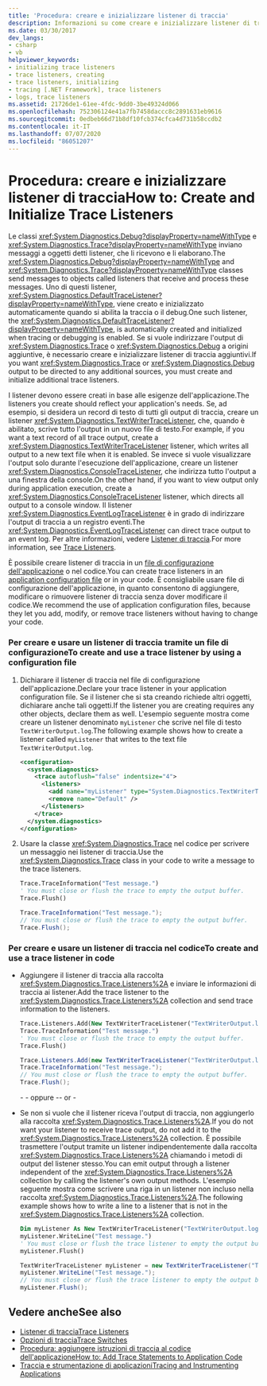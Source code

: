```yaml
---
title: 'Procedura: creare e inizializzare listener di traccia'
description: Informazioni su come creare e inizializzare listener di traccia usando classi quali System. Diagnostics. DefaultTraceListener in .NET.
ms.date: 03/30/2017
dev_langs:
- csharp
- vb
helpviewer_keywords:
- initializing trace listeners
- trace listeners, creating
- trace listeners, initializing
- tracing [.NET Framework], trace listeners
- logs, trace listeners
ms.assetid: 21726de1-61ee-4fdc-9dd0-3be49324d066
ms.openlocfilehash: 752306124e41a7fb7458daccc8c2891631eb9616
ms.sourcegitcommit: 0edbeb66d71b8df10fcb374cfca4d731b58ccdb2
ms.contentlocale: it-IT
ms.lasthandoff: 07/07/2020
ms.locfileid: "86051207"
---
```

# <a name="how-to-create-and-initialize-trace-listeners"></a><span data-ttu-id="d6f79-103">Procedura: creare e inizializzare listener di traccia</span><span class="sxs-lookup"><span data-stu-id="d6f79-103">How to: Create and Initialize Trace Listeners</span></span>

<span data-ttu-id="d6f79-104">Le classi <xref:System.Diagnostics.Debug?displayProperty=nameWithType> e <xref:System.Diagnostics.Trace?displayProperty=nameWithType> inviano messaggi a oggetti detti listener, che li ricevono e li elaborano.</span><span class="sxs-lookup"><span data-stu-id="d6f79-104">The <xref:System.Diagnostics.Debug?displayProperty=nameWithType> and <xref:System.Diagnostics.Trace?displayProperty=nameWithType> classes send messages to objects called listeners that receive and process these messages.</span></span> <span data-ttu-id="d6f79-105">Uno di questi listener, <xref:System.Diagnostics.DefaultTraceListener?displayProperty=nameWithType>, viene creato e inizializzato automaticamente quando si abilita la traccia o il debug.</span><span class="sxs-lookup"><span data-stu-id="d6f79-105">One such listener, the <xref:System.Diagnostics.DefaultTraceListener?displayProperty=nameWithType>, is automatically created and initialized when tracing or debugging is enabled.</span></span> <span data-ttu-id="d6f79-106">Se si vuole indirizzare l'output di <xref:System.Diagnostics.Trace> o <xref:System.Diagnostics.Debug> a origini aggiuntive, è necessario creare e inizializzare listener di traccia aggiuntivi.</span><span class="sxs-lookup"><span data-stu-id="d6f79-106">If you want <xref:System.Diagnostics.Trace> or <xref:System.Diagnostics.Debug> output to be directed to any additional sources, you must create and initialize additional trace listeners.</span></span>

<span data-ttu-id="d6f79-107">I listener devono essere creati in base alle esigenze dell'applicazione.</span><span class="sxs-lookup"><span data-stu-id="d6f79-107">The listeners you create should reflect your application's needs.</span></span> <span data-ttu-id="d6f79-108">Se, ad esempio, si desidera un record di testo di tutti gli output di traccia, creare un listener <xref:System.Diagnostics.TextWriterTraceListener>, che, quando è abilitato, scrive tutto l'output in un nuovo file di testo.</span><span class="sxs-lookup"><span data-stu-id="d6f79-108">For example, if you want a text record of all trace output, create a <xref:System.Diagnostics.TextWriterTraceListener> listener, which writes all output to a new text file when it is enabled.</span></span> <span data-ttu-id="d6f79-109">Se invece si vuole visualizzare l'output solo durante l'esecuzione dell'applicazione, creare un listener <xref:System.Diagnostics.ConsoleTraceListener>, che indirizza tutto l'output a una finestra della console.</span><span class="sxs-lookup"><span data-stu-id="d6f79-109">On the other hand, if you want to view output only during application execution, create a <xref:System.Diagnostics.ConsoleTraceListener> listener, which directs all output to a console window.</span></span> <span data-ttu-id="d6f79-110">Il listener <xref:System.Diagnostics.EventLogTraceListener> è in grado di indirizzare l'output di traccia a un registro eventi.</span><span class="sxs-lookup"><span data-stu-id="d6f79-110">The <xref:System.Diagnostics.EventLogTraceListener> can direct trace output to an event log.</span></span> <span data-ttu-id="d6f79-111">Per altre informazioni, vedere [Listener di traccia](trace-listeners.md).</span><span class="sxs-lookup"><span data-stu-id="d6f79-111">For more information, see [Trace Listeners](trace-listeners.md).</span></span>

<span data-ttu-id="d6f79-112">È possibile creare listener di traccia in un [file di configurazione dell'applicazione](../configure-apps/index.md) o nel codice.</span><span class="sxs-lookup"><span data-stu-id="d6f79-112">You can create trace listeners in an [application configuration file](../configure-apps/index.md) or in your code.</span></span> <span data-ttu-id="d6f79-113">È consigliabile usare file di configurazione dell'applicazione, in quanto consentono di aggiungere, modificare o rimuovere listener di traccia senza dover modificare il codice.</span><span class="sxs-lookup"><span data-stu-id="d6f79-113">We recommend the use of application configuration files, because they let you add, modify, or remove trace listeners without having to change your code.</span></span>

### <a name="to-create-and-use-a-trace-listener-by-using-a-configuration-file"></a><span data-ttu-id="d6f79-114">Per creare e usare un listener di traccia tramite un file di configurazione</span><span class="sxs-lookup"><span data-stu-id="d6f79-114">To create and use a trace listener by using a configuration file</span></span>

1. <span data-ttu-id="d6f79-115">Dichiarare il listener di traccia nel file di configurazione dell'applicazione.</span><span class="sxs-lookup"><span data-stu-id="d6f79-115">Declare your trace listener in your application configuration file.</span></span> <span data-ttu-id="d6f79-116">Se il listener che si sta creando richiede altri oggetti, dichiarare anche tali oggetti.</span><span class="sxs-lookup"><span data-stu-id="d6f79-116">If the listener you are creating requires any other objects, declare them as well.</span></span> <span data-ttu-id="d6f79-117">L'esempio seguente mostra come creare un listener denominato `myListener` che scrive nel file di testo `TextWriterOutput.log`.</span><span class="sxs-lookup"><span data-stu-id="d6f79-117">The following example shows how to create a listener called `myListener` that writes to the text file `TextWriterOutput.log`.</span></span>

    ```xml
    <configuration>
      <system.diagnostics>
        <trace autoflush="false" indentsize="4">
          <listeners>
            <add name="myListener" type="System.Diagnostics.TextWriterTraceListener" initializeData="TextWriterOutput.log" />
            <remove name="Default" />
          </listeners>
        </trace>
      </system.diagnostics>
    </configuration>
    ```

2. <span data-ttu-id="d6f79-118">Usare la classe <xref:System.Diagnostics.Trace> nel codice per scrivere un messaggio nei listener di traccia.</span><span class="sxs-lookup"><span data-stu-id="d6f79-118">Use the <xref:System.Diagnostics.Trace> class in your code to write a message to the trace listeners.</span></span>

    ```vb
    Trace.TraceInformation("Test message.")
    ' You must close or flush the trace to empty the output buffer.
    Trace.Flush()
    ```

    ```csharp
    Trace.TraceInformation("Test message.");
    // You must close or flush the trace to empty the output buffer.
    Trace.Flush();
    ```

### <a name="to-create-and-use-a-trace-listener-in-code"></a><span data-ttu-id="d6f79-119">Per creare e usare un listener di traccia nel codice</span><span class="sxs-lookup"><span data-stu-id="d6f79-119">To create and use a trace listener in code</span></span>

- <span data-ttu-id="d6f79-120">Aggiungere il listener di traccia alla raccolta <xref:System.Diagnostics.Trace.Listeners%2A> e inviare le informazioni di traccia ai listener.</span><span class="sxs-lookup"><span data-stu-id="d6f79-120">Add the trace listener to the <xref:System.Diagnostics.Trace.Listeners%2A> collection and send trace information to the listeners.</span></span>

    ```vb
    Trace.Listeners.Add(New TextWriterTraceListener("TextWriterOutput.log", "myListener"))
    Trace.TraceInformation("Test message.")
    ' You must close or flush the trace to empty the output buffer.
    Trace.Flush()
    ```

    ```csharp
    Trace.Listeners.Add(new TextWriterTraceListener("TextWriterOutput.log", "myListener"));
    Trace.TraceInformation("Test message.");
    // You must close or flush the trace to empty the output buffer.
    Trace.Flush();
    ```

    <span data-ttu-id="d6f79-121">\- - oppure -</span><span class="sxs-lookup"><span data-stu-id="d6f79-121">\- or -</span></span>

- <span data-ttu-id="d6f79-122">Se non si vuole che il listener riceva l'output di traccia, non aggiungerlo alla raccolta <xref:System.Diagnostics.Trace.Listeners%2A>.</span><span class="sxs-lookup"><span data-stu-id="d6f79-122">If you do not want your listener to receive trace output, do not add it to the <xref:System.Diagnostics.Trace.Listeners%2A> collection.</span></span> <span data-ttu-id="d6f79-123">È possibile trasmettere l'output tramite un listener indipendentemente dalla raccolta <xref:System.Diagnostics.Trace.Listeners%2A> chiamando i metodi di output del listener stesso.</span><span class="sxs-lookup"><span data-stu-id="d6f79-123">You can emit output through a listener independent of the <xref:System.Diagnostics.Trace.Listeners%2A> collection by calling the listener's own output methods.</span></span> <span data-ttu-id="d6f79-124">L'esempio seguente mostra come scrivere una riga in un listener non incluso nella raccolta <xref:System.Diagnostics.Trace.Listeners%2A>.</span><span class="sxs-lookup"><span data-stu-id="d6f79-124">The following example shows how to write a line to a listener that is not in the <xref:System.Diagnostics.Trace.Listeners%2A> collection.</span></span>

    ```vb
    Dim myListener As New TextWriterTraceListener("TextWriterOutput.log", "myListener")
    myListener.WriteLine("Test message.")
    ' You must close or flush the trace listener to empty the output buffer.
    myListener.Flush()
    ```

    ```csharp
    TextWriterTraceListener myListener = new TextWriterTraceListener("TextWriterOutput.log", "myListener");
    myListener.WriteLine("Test message.");
    // You must close or flush the trace listener to empty the output buffer.
    myListener.Flush();
    ```

## <a name="see-also"></a><span data-ttu-id="d6f79-125">Vedere anche</span><span class="sxs-lookup"><span data-stu-id="d6f79-125">See also</span></span>

- [<span data-ttu-id="d6f79-126">Listener di traccia</span><span class="sxs-lookup"><span data-stu-id="d6f79-126">Trace Listeners</span></span>](trace-listeners.md)
- [<span data-ttu-id="d6f79-127">Opzioni di traccia</span><span class="sxs-lookup"><span data-stu-id="d6f79-127">Trace Switches</span></span>](trace-switches.md)
- [<span data-ttu-id="d6f79-128">Procedura: aggiungere istruzioni di traccia al codice dell'applicazione</span><span class="sxs-lookup"><span data-stu-id="d6f79-128">How to: Add Trace Statements to Application Code</span></span>](how-to-add-trace-statements-to-application-code.md)
- [<span data-ttu-id="d6f79-129">Traccia e strumentazione di applicazioni</span><span class="sxs-lookup"><span data-stu-id="d6f79-129">Tracing and Instrumenting Applications</span></span>](tracing-and-instrumenting-applications.md)
